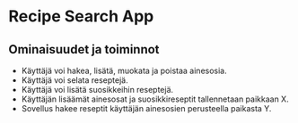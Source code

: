 # Recipe Search App

## Ominaisuudet ja toiminnot

- Käyttäjä voi hakea, lisätä, muokata ja poistaa ainesosia.
- Käyttäjä voi selata reseptejä.
- Käyttäjä voi lisätä suosikkeihin reseptejä.
- Käyttäjän lisäämät ainesosat ja suosikkireseptit tallennetaan paikkaan X.
- Sovellus hakee reseptit käyttäjän ainesosien perusteella paikasta Y.
